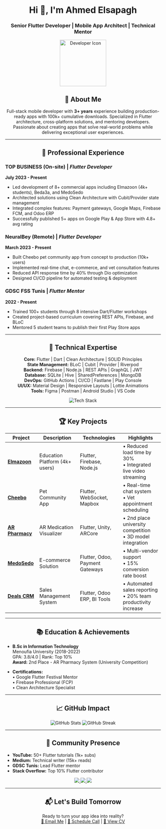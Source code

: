 <h1 align="center">Hi 👋, I'm Ahmed Elsapagh</h1>
<h3 align="center">Senior Flutter Developer | Mobile App Architect | Technical Mentor</h3>

<p align="center">
  <img src="https://cdn-icons-png.flaticon.com/512/3242/3242257.png" width="150" alt="Developer Icon">
</p>

<h2 align="center">🚀 About Me</h2>
<p align="center">
  Full-stack mobile developer with <strong>3+ years</strong> experience building production-ready apps with 100k+ cumulative downloads. Specialized in Flutter architecture, cross-platform solutions, and mentoring developers. Passionate about creating apps that solve real-world problems while delivering exceptional user experiences.
</p>

---

<h2 align="center">💼 Professional Experience</h2>

### **TOP BUSINESS** (On-site) | _Flutter Developer_  
**July 2023 - Present**  
- Led development of 8+ commercial apps including Elmazoon (4k+ students), Beda3a, and MedoSedo
- Architected solutions using Clean Architecture with Cubit/Provider state management
- Integrated complex features: Payment gateways, Google Maps, Firebase FCM, and Odoo ERP
- Successfully published 5+ apps on Google Play & App Store with 4.8+ avg rating

### **NeuralBey** (Remote) | _Flutter Developer_  
**March 2023 - Present**  
- Built Cheebo pet community app from concept to production (10k+ users)
- Implemented real-time chat, e-commerce, and vet consultation features
- Reduced API response time by 40% through Dio optimization
- Designed CI/CD pipeline for automated testing & deployment

### **GDSC FSS Tunis** | _Flutter Mentor_  
**2022 - Present**  
- Trained 100+ students through 8 intensive Dart/Flutter workshops
- Created project-based curriculum covering REST APIs, Firebase, and BLoC
- Mentored 5 student teams to publish their first Play Store apps

---

<h2 align="center">🎯 Technical Expertise</h2>

<p align="center">
  <strong>Core:</strong> Flutter | Dart | Clean Architecture | SOLID Principles<br>
  <strong>State Management:</strong> BLoC | Cubit | Provider | Riverpod<br>
  <strong>Backend:</strong> Firebase | Node.js | REST APIs | GraphQL | JWT<br>
  <strong>Database:</strong> SQLite | Hive | SharedPreferences | MongoDB<br>
  <strong>DevOps:</strong> GitHub Actions | CI/CD | Fastlane | Play Console<br>
  <strong>UI/UX:</strong> Material Design | Responsive Layouts | Lottie Animations<br>
  <strong>Tools:</strong> Figma | Postman | Android Studio | VS Code
</p>

<div align="center">
  <img src="https://skillicons.dev/icons?i=flutter,dart,firebase,nodejs,git,figma,github,postman&perline=8" alt="Tech Stack">
</div>

---

<h2 align="center">🏆 Key Projects</h2>

| Project | Description | Technologies | Highlights |
|---------|-------------|--------------|------------|
| **[Elmazoon](https://play.google.com/store/apps/details?id=com.elmazoon.app)** | Education Platform (4k+ users) | Flutter, Firebase, Node.js | • Reduced load time by 30%<br>• Integrated live video streaming |
| **[Cheebo](https://example.com)** | Pet Community App | Flutter, WebSocket, Mapbox | • Real-time chat system<br>• Vet appointment scheduling |
| **[AR Pharmacy](https://example.com)** | AR Medication Visualizer | Flutter, Unity, ARCore | • 2nd place university competition<br>• 3D model integration |
| **[MedoSedo](https://example.com)** | E-commerce Solution | Flutter, Odoo, Payment Gateways | • Multi-vendor support<br>• 15% conversion rate boost |
| **[Deals CRM](https://example.com)** | Sales Management System | Flutter, Odoo ERP, BI Tools | • Automated sales reporting<br>• 20% team productivity increase |

---

<h2 align="center">📚 Education & Achievements</h2>

- **B.Sc in Information Technology**  
  Menoufia University (2018-2022)  
  GPA: 3.8/4.0 | Rank: Top 10%  
  **Award:** 2nd Place - AR Pharmacy System (University Competition)

- **Certifications:**  
  • Google Flutter Festival Mentor  
  • Firebase Professional (FCP)  
  • Clean Architecture Specialist

---

<h2 align="center">📈 GitHub Impact</h2>

<p align="center">
  <img src="https://github-readme-stats.vercel.app/api?username=ahmedelsapagh10&show_icons=true&theme=nightowl&count_private=true" alt="GitHub Stats">
  <img src="https://github-readme-streak-stats.herokuapp.com/?user=ahmedelsapagh10&theme=nightowl" alt="GitHub Streak">
</p>

---

<h2 align="center">🌟 Community Presence</h2>

- **YouTube:** 50+ Flutter tutorials (1k+ subs)
- **Medium:** Technical writer (15k+ reads)
- **GDSC Tunis:** Lead Flutter mentor
- **Stack Overflow:** Top 10% Flutter contributor

<div align="center">
  <a href="https://www.youtube.com/@ahmed_elsapagh" target="_blank">
    <img src="https://img.shields.io/badge/YouTube-FF0000?style=for-the-badge&logo=youtube&logoColor=white">
  </a>
  <a href="https://linkedin.com/in/ahmed-elsapagh-aa8010220/" target="_blank">
    <img src="https://img.shields.io/badge/LinkedIn-0077B5?style=for-the-badge&logo=linkedin&logoColor=white">
  </a>
  <a href="https://github.com/ahmedelsapagh10" target="_blank">
    <img src="https://img.shields.io/badge/GitHub-100000?style=for-the-badge&logo=github&logoColor=white">
  </a>
</div>

---

<h2 align="center">📬 Let's Build Tomorrow</h2>
<p align="center">
  Ready to turn your app idea into reality?<br>
  <a href="mailto:ahmedelsapagh179@gmail.com">📧 Email Me</a> | 
  <a href="https://calendly.com/ahmed-elsapagh">📅 Schedule Call</a> | 
  <a href="https://read.cv/ahmedelsapagh">📄 View CV</a>
</p>
